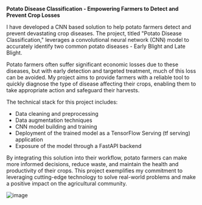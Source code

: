 **Potato Disease Classification - Empowering Farmers to Detect and Prevent Crop Losses**

I have developed a CNN based solution to help potato farmers detect and prevent devastating crop diseases. The project, titled "Potato Disease Classification," leverages a convolutional neural network (CNN) model to accurately identify two common potato diseases - Early Blight and Late Blight.

Potato farmers often suffer significant economic losses due to these diseases, but with early detection and targeted treatment, much of this loss can be avoided. My project aims to provide farmers with a reliable tool to quickly diagnose the type of disease affecting their crops, enabling them to take appropriate action and safeguard their harvests.

The technical stack for this project includes:
- Data cleaning and preprocessing
- Data augmentation techniques
- CNN model building and training
- Deployment of the trained model as a TensorFlow Serving (tf serving) application
- Exposure of the model through a FastAPI backend

By integrating this solution into their workflow, potato farmers can make more informed decisions, reduce waste, and maintain the health and productivity of their crops. This project exemplifies my commitment to leveraging cutting-edge technology to solve real-world problems and make a positive impact on the agricultural community.

![image](https://github.com/MihirDavada/potato-disease-classification/assets/101976200/92959849-48f1-4a17-be22-4fb46bd9e836)
